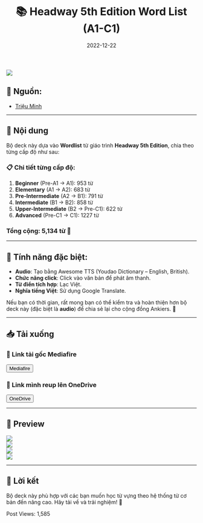 ﻿---
title: "📚 Headway 5th Edition Word List (A1-C1)"
slug: headway-5th-edition-wordlist-a1-c1
date: 2022-12-22
description: "Bộ deck từ vựng Headway 5th Edition với hơn 5,000 từ, hỗ trợ học từ trình độ A1 đến C1."
category: Tiếng Anh
domain: ankivn.com
keywords:
  - headway
  - vocabulary
  - english
tags:
  - deck
  - english
---

![](https://i.imgur.com/puNb12S.png)

<!--truncate-->

## 📌 Nguồn:
- [Triệu Minh](https://www.facebook.com/groups/ankivocabulary/posts/1319960455430275/)

---

## 🧾 Nội dung

Bộ deck này dựa vào **Wordlist** từ giáo trình **Headway 5th Edition**, chia theo từng cấp độ như sau:

### 📋 Chi tiết từng cấp độ:
1. **Beginner** (Pre-A1 → A1): 953 từ
2. **Elementary** (A1 → A2): 683 từ
3. **Pre-Intermediate** (A2 → B1): 791 từ
4. **Intermediate** (B1 → B2): 858 từ
5. **Upper-Intermediate** (B2 → Pre-C1): 622 từ
6. **Advanced** (Pre-C1 → C1): 1227 từ

### **Tổng cộng**: **5,134 từ** 💯

---

## 🧩 Tính năng đặc biệt:
- **Audio**: Tạo bằng Awesome TTS (Youdao Dictionary – English, British).  
- **Chức năng click**: Click vào văn bản để phát âm thanh.  
- **Từ điển tích hợp**: Lạc Việt.  
- **Nghĩa tiếng Việt**: Sử dụng Google Translate.  

Nếu bạn có thời gian, rất mong bạn có thể kiểm tra và hoàn thiện hơn bộ deck này (đặc biệt là **audio**) để chia sẻ lại cho cộng đồng Ankiers. 🌟

---

## 📥 Tải xuống

### 📗 Link tải gốc Mediafire
<div style={{display: 'flex', justifyContent: 'left', gap: '20px'}}>
  <a href="https://www.mediafire.com/folder/g4kcfr21hrwrr/Headway_5th_Edition?fbclid=IwAR0569j8o-AKdshuy0baGwi4z2HPwguDsk9FAG5qOLwEkOLMyj_QyCubLtk" target="_blank">
    <button class="buttonPrimary" type="button">Mediafire</button>
  </a>
</div>

### 📗 Link mình reup lên OneDrive
<div style={{display: 'flex', justifyContent: 'left', gap: '20px'}}>
  <a href="https://1drv.ms/f/s!AnGRjCvbms2Vir0l025F1_D9gI6wPQ?e=f9mO6B" target="_blank">
    <button class="buttonPrimary" type="button">OneDrive</button>
  </a>
</div>

---

## 📸 Preview

![](https://i.imgur.com/nY3s7sV.png)  
![](https://i.imgur.com/vp0bUWM.png)  
![](https://i.imgur.com/AQUztN6.png)  
![](https://i.imgur.com/DZboO32.png)

---

## 💬 Lời kết

Bộ deck này phù hợp với các bạn muốn học từ vựng theo hệ thống từ cơ bản đến nâng cao. Hãy tải về và trải nghiệm! 🌟

Post Views: 1,585
